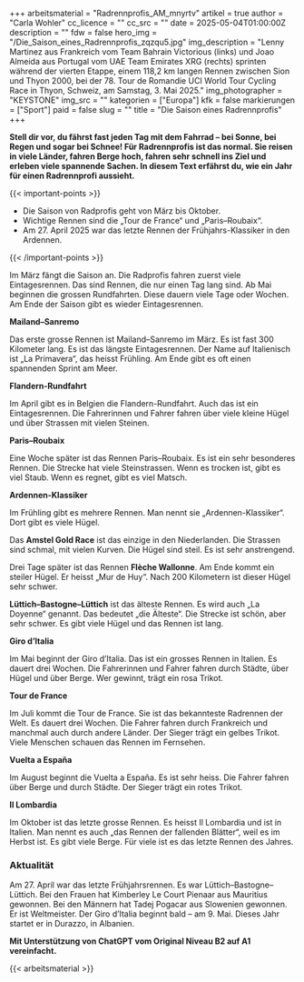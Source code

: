 +++
arbeitsmaterial = "Radrennprofis_AM_mnyrtv"
artikel = true
author = "Carla Wohler"
cc_licence = ""
cc_src = ""
date = 2025-05-04T01:00:00Z
description = ""
fdw = false
hero_img = "/Die_Saison_eines_Radrennprofis_zqzqu5.jpg"
img_description = "Lenny Martinez aus Frankreich vom Team Bahrain Victorious (links) und Joao Almeida aus Portugal vom UAE Team Emirates XRG (rechts) sprinten während der vierten Etappe, einem 118,2 km langen Rennen zwischen Sion und Thyon 2000, bei der 78. Tour de Romandie UCI World Tour Cycling Race in Thyon, Schweiz, am Samstag, 3. Mai 2025."
img_photographer = "KEYSTONE"
img_src = ""
kategorien = ["Europa"]
kfk = false
markierungen = ["Sport"]
paid = false
slug = ""
title = "Die Saison eines Radrennprofis"
+++

**Stell dir vor, du fährst fast jeden Tag mit dem Fahrrad – bei Sonne, bei Regen und sogar bei Schnee! Für Radrennprofis ist das normal. Sie reisen in viele Länder, fahren Berge hoch, fahren sehr schnell ins Ziel und erleben viele spannende Sachen. In diesem Text erfährst du, wie ein Jahr für einen Radrennprofi aussieht.**

{{< important-points >}}

<ul>

<li>Die Saison von Radprofis geht von März bis Oktober.
</li>

<li>Wichtige Rennen sind die „Tour de France“ und „Paris–Roubaix“. 
</li>

<li>Am 27. April 2025 war das letzte Rennen der Frühjahrs-Klassiker in den Ardennen.
</li>

</ul>

{{< /important-points >}}

Im März fängt die Saison an. Die Radprofis fahren zuerst viele Eintagesrennen. Das sind Rennen, die nur einen Tag lang sind. Ab Mai beginnen die grossen Rundfahrten. Diese dauern viele Tage oder Wochen. Am Ende der Saison gibt es wieder Eintagesrennen.

**Mailand–Sanremo**

Das erste grosse Rennen ist Mailand–Sanremo im März. Es ist fast 300 Kilometer lang. Es ist das längste Eintagesrennen. Der Name auf Italienisch ist „La Primavera“, das heisst Frühling. Am Ende gibt es oft einen spannenden Sprint am Meer.

**Flandern-Rundfahrt**

Im April gibt es in Belgien die Flandern-Rundfahrt. Auch das ist ein Eintagesrennen. Die Fahrerinnen und Fahrer fahren über viele kleine Hügel und über Strassen mit vielen Steinen.

**Paris–Roubaix**

Eine Woche später ist das Rennen Paris–Roubaix. Es ist ein sehr besonderes Rennen. Die Strecke hat viele Steinstrassen. Wenn es trocken ist, gibt es viel Staub. Wenn es regnet, gibt es viel Matsch.

**Ardennen-Klassiker**

Im Frühling gibt es mehrere Rennen. Man nennt sie „Ardennen-Klassiker“. Dort gibt es viele Hügel.

Das **Amstel Gold Race** ist das einzige in den Niederlanden. Die Strassen sind schmal, mit vielen Kurven. Die Hügel sind steil. Es ist sehr anstrengend.

Drei Tage später ist das Rennen **Flèche Wallonne**. Am Ende kommt ein steiler Hügel. Er heisst „Mur de Huy“. Nach 200 Kilometern ist dieser Hügel sehr schwer.

**Lüttich–Bastogne–Lüttich** ist das älteste Rennen. Es wird auch „La Doyenne“ genannt. Das bedeutet „die Älteste“. Die Strecke ist schön, aber sehr schwer. Es gibt viele Hügel und das Rennen ist lang.

**Giro d’Italia**

Im Mai beginnt der Giro d’Italia. Das ist ein grosses Rennen in Italien. Es dauert drei Wochen. Die Fahrerinnen und Fahrer fahren durch Städte, über Hügel und über Berge. Wer gewinnt, trägt ein rosa Trikot.

**Tour de France**

Im Juli kommt die Tour de France. Sie ist das bekannteste Radrennen der Welt. Es dauert drei Wochen. Die Fahrer fahren durch Frankreich und manchmal auch durch andere Länder. Der Sieger trägt ein gelbes Trikot. Viele Menschen schauen das Rennen im Fernsehen.

**Vuelta a España**

Im August beginnt die Vuelta a España. Es ist sehr heiss. Die Fahrer fahren über Berge und durch Städte. Der Sieger trägt ein rotes Trikot.

**Il Lombardia**

Im Oktober ist das letzte grosse Rennen. Es heisst Il Lombardia und ist in Italien. Man nennt es auch „das Rennen der fallenden Blätter“, weil es im Herbst ist. Es gibt viele Berge. Für viele ist es das letzte Rennen des Jahres.
 
### Aktualität

Am 27. April war das letzte Frühjahrsrennen. Es war Lüttich–Bastogne–Lüttich. Bei den Frauen hat Kimberley Le Court Pienaar aus Mauritius gewonnen. Bei den Männern hat Tadej Pogacar aus Slowenien gewonnen. Er ist Weltmeister. Der Giro d’Italia beginnt bald – am 9. Mai. Dieses Jahr startet er in Durazzo, in Albanien.

**Mit Unterstützung von ChatGPT vom Original Niveau B2 auf A1 vereinfacht.**

{{< arbeitsmaterial >}}
